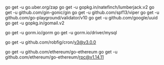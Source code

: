 go get -u go.uber.org/zap
go get -u gopkg.in/natefinch/lumberjack.v2
go get -u github.com/gin-gonic/gin
go get -u github.com/spf13/viper
go get -u github.com/go-playground/validator/v10
go get -u github.com/google/uuid
go get -u gopkg.in/gomail.v2

[//]: # (mysql)
go get -u gorm.io/gorm
go get -u gorm.io/driver/mysql

go get -u github.com/robfig/cron/v3@v3.0.0

[//]: # (geth)
go get -u github.com/ethereum/go-ethereum
go get -u github.com/ethereum/go-ethereum/rpc@v1.14.11
